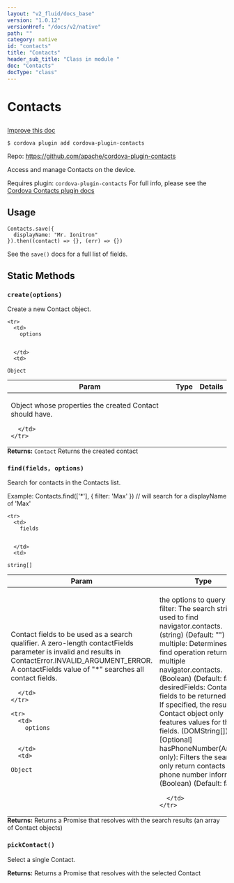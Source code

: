 ```yaml
---
layout: "v2_fluid/docs_base"
version: "1.0.12"
versionHref: "/docs/v2/native"
path: ""
category: native
id: "contacts"
title: "Contacts"
header_sub_title: "Class in module "
doc: "Contacts"
docType: "class"
---
```









<h1 class="api-title">


Contacts






</h1>

<a class="improve-v2-docs" href='http://github.com/driftyco/ionic-native/edit/master/src/plugins/contacts.ts#L187'>
Improve this doc
</a>





<!-- decorators -->

<pre><code>$ cordova plugin add cordova-plugin-contacts</code></pre>
<p>Repo:
<a href="https://github.com/apache/cordova-plugin-contacts">
https://github.com/apache/cordova-plugin-contacts
</a>
</p>

<!-- description -->

<p>Access and manage Contacts on the device.</p>
<p>Requires plugin: <code>cordova-plugin-contacts</code>
For full info, please see the <a href="https://github.com/apache/cordova-plugin-contacts">Cordova Contacts plugin docs</a></p>

<!-- @usage tag -->

<h2>Usage</h2>

<pre><code class="lang-js">Contacts.save({
  displayName: &quot;Mr. Ionitron&quot;
}).then((contact) =&gt; {}, (err) =&gt; {})
</code></pre>
<p>See the <code>save()</code> docs for a full list of fields.</p>




<!-- @property tags -->
<h2>Static Methods</h2>
<div id="create"></div>
<h3><code>create(options)</code>
  
</h3>

Create a new Contact object.



<table class="table param-table" style="margin:0;">
  <thead>
    <tr>
      <th>Param</th>
      <th>Type</th>
      <th>Details</th>
    </tr>
  </thead>
  <tbody>
    
    <tr>
      <td>
        options
        
        
      </td>
      <td>
        
  <code>Object</code>
      </td>
      <td>
        <p>Object whose properties the created Contact should have.</p>

        
      </td>
    </tr>
    
  </tbody>
</table>





<div class="return-value" markdown="1">
<i class="icon ion-arrow-return-left"></i>
<b>Returns:</b> 
  <code>Contact</code> Returns the created contact
</div>



<div id="find"></div>
<h3><code>find(fields,&nbsp;options)</code>
  
</h3>

Search for contacts in the Contacts list.

Example: Contacts.find(['*'], { filter: 'Max' }) // will search for a displayName of 'Max'



<table class="table param-table" style="margin:0;">
  <thead>
    <tr>
      <th>Param</th>
      <th>Type</th>
      <th>Details</th>
    </tr>
  </thead>
  <tbody>
    
    <tr>
      <td>
        fields
        
        
      </td>
      <td>
        
  <code>string[]</code>
      </td>
      <td>
        <p>Contact fields to be used as a search qualifier.
 A zero-length contactFields parameter is invalid and results in ContactError.INVALID_ARGUMENT_ERROR.
 A contactFields value of &quot;*&quot; searches all contact fields.</p>

        
      </td>
    </tr>
    
    <tr>
      <td>
        options
        
        
      </td>
      <td>
        
  <code>Object</code>
      </td>
      <td>
        <p>the options to query with:
  filter: The search string used to find navigator.contacts. (string) (Default: &quot;&quot;)
  multiple: Determines if the find operation returns multiple navigator.contacts. (Boolean) (Default: false)
  desiredFields: Contact fields to be returned back. If specified, the resulting Contact object only features values for these fields. (DOMString[]) [Optional]
  hasPhoneNumber(Android only): Filters the search to only return contacts with a phone number informed. (Boolean) (Default: false)</p>

        
      </td>
    </tr>
    
  </tbody>
</table>





<div class="return-value" markdown="1">
<i class="icon ion-arrow-return-left"></i>
<b>Returns:</b> 
   Returns a Promise that resolves with the search results (an array of Contact objects)


</div>



<div id="pickContact"></div>
<h3><code>pickContact()</code>
  
</h3>

Select a single Contact.






<div class="return-value" markdown="1">
<i class="icon ion-arrow-return-left"></i>
<b>Returns:</b> 
   Returns a Promise that resolves with the selected Contact


</div>




<!-- methods on the class --><!-- related link --><!-- end content block -->


<!-- end body block -->

